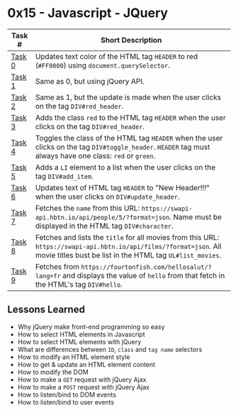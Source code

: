  # 0x15 - Javascript - JQuery
Task # | Short Description
-------|------------
[Task 0](0-script.js) | Updates text color of the HTML tag `HEADER` to red (`#FF0000`) using `document.querySelector`.
[Task 1](1-script.js) | Same as 0, but using jQuery API.
[Task 2](2-script.js) | Same as 1, but the update is made when the user clicks on the tag `DIV#red_header`.
[Task 3](3-script.js) | Adds the class `red` to the HTML tag `HEADER` when the user clicks on the tag `DIV#red_header`.
[Task 4](4-script.js) | Toggles the class of the HTML tag `HEADER` when the user clicks on the tag `DIV#toggle_header`. `HEADER` tag must always have one class: `red` or `green`.
[Task 5](5-script.js) | Adds a `LI` element to a list when the user clicks on the tag `DIV#add_item`.
[Task 6](6-script.js) | Updates text of HTML tag `HEADER` to "New Header!!!" when the user clicks on `DIV#update_header`.
[Task 7](7-script.js) | Fetches the `name` from this URL: `https://swapi-api.hbtn.io/api/people/5/?format=json`. Name must be displayed in the HTML tag `DIV#character`.
[Task 8](8-script.js) | Fetches and lists the `title` for all movies from this URL: `https://swapi-api.hbtn.io/api/films/?format=json`. All movie titles bust be list in the HTML tag `UL#list_movies`.
[Task 9](9-script.js) | Fetches from `https://fourtonfish.com/hellosalut/?lang=fr` and displays the value of `hello` from that fetch in the HTML's tag `DIV#hello`.

 ## Lessons Learned
* Why jQuery make front-end programming so easy
* How to select HTML elements in Javascript
* How to select HTML elements with jQuery
* What are differences between `ID`, `class` and `tag name` selectors
* How to modify an HTML element style
* How to get & update an HTML element content
* How to modify the DOM
* How to make a `GET` request with jQuery Ajax
* How to make a `POST` request with jQuery Ajax
* How to listen/bind to DOM events
* How to listen/bind to user events
